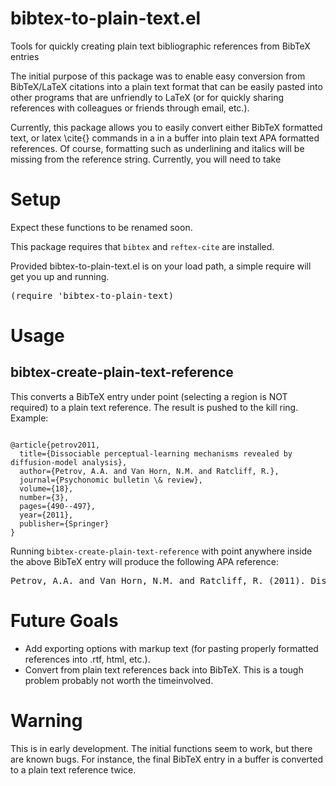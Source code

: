 # bibtex-to-plain-text.el

Tools for quickly creating plain text bibliographic references from BibTeX entries

The initial purpose of this package was to enable easy conversion from BibTeX/LaTeX citations into a plain text format that can be easily pasted into other programs that are unfriendly to LaTeX (or for quickly sharing references with colleagues or friends through email, etc.). 

Currently, this package allows you to easily convert either BibTeX formatted text, or latex \cite{} commands in a in a buffer into plain text APA formatted references. Of course, formatting such as underlining and italics will be missing from the reference string. Currently, you will need to take

# Setup

Expect these functions to be renamed soon.

This package requires that <code>bibtex</code> and <code>reftex-cite</code> are installed.

Provided bibtex-to-plain-text.el is on your load path, a simple require will get you up and running.

<pre>
(require 'bibtex-to-plain-text)
</pre>

# Usage

## bibtex-create-plain-text-reference

This converts a BibTeX entry under point (selecting a region is NOT required) to a plain text reference. The result is pushed to the kill ring. Example:

<pre><code>
@article{petrov2011,
  title={Dissociable perceptual-learning mechanisms revealed by diffusion-model analysis},
  author={Petrov, A.A. and Van Horn, N.M. and Ratcliff, R.},
  journal={Psychonomic bulletin \& review},
  volume={18},
  number={3},
  pages={490--497},
  year={2011},
  publisher={Springer}
}
</code></pre>

Running <code>bibtex-create-plain-text-reference</code> with point anywhere inside the above BibTeX entry will produce the following APA reference:

<pre>
Petrov, A.A. and Van Horn, N.M. and Ratcliff, R. (2011). Dissociable perceptual-learning mechanisms revealed by diffusion-model analysis. Psychonomic Bulletin & Review, 18(3), 490-497.
</pre>

# Future Goals

* Add exporting options with markup text (for pasting properly formatted references into .rtf, html, etc.). 
* Convert from plain text references back into BibTeX. This is a tough problem probably not worth the timeinvolved.

# Warning 

This is in early development. The initial functions seem to work, but there are known bugs. For instance, the final BibTeX entry in a buffer is converted to a plain text reference twice. 